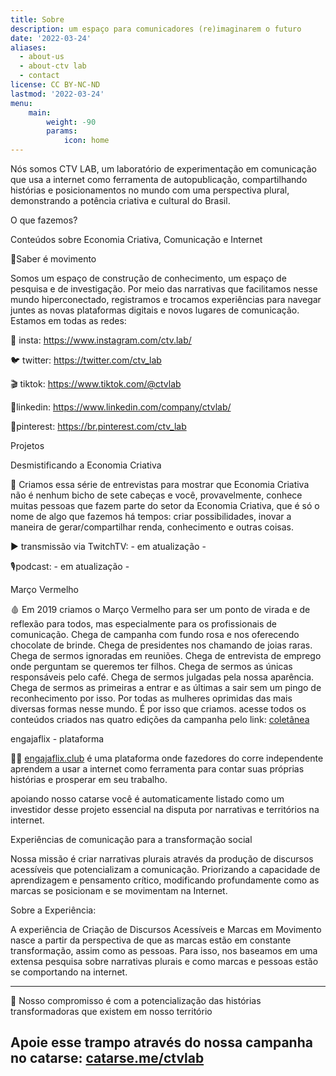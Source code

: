 ```yaml
---
title: Sobre
description: um espaço para comunicadores (re)imaginarem o futuro
date: '2022-03-24'
aliases:
  - about-us
  - about-ctv lab
  - contact
license: CC BY-NC-ND
lastmod: '2022-03-24'
menu:
    main: 
        weight: -90
        params:
            icon: home
---
```

Nós somos CTV LAB, um laboratório de experimentação em comunicação que usa a internet como ferramenta de autopublicação, compartilhando histórias e posicionamentos no mundo com uma perspectiva plural, demonstrando a potência criativa e cultural do Brasil.

O que fazemos?

Conteúdos sobre Economia Criativa, Comunicação e Internet

💎Saber é movimento

Somos um espaço de construção de conhecimento, um espaço de pesquisa e de investigação. Por meio das narrativas que facilitamos nesse mundo hiperconectado, registramos e trocamos experiências para navegar juntes as novas plataformas digitais e novos lugares de comunicação.
Estamos em todas as redes:

📸 insta: https://www.instagram.com/ctv.lab/

🐦 twitter: https://twitter.com/ctv_lab

🎬 tiktok: https://www.tiktok.com/@ctvlab

📑linkedin: https://www.linkedin.com/company/ctvlab/

📌pinterest: https://br.pinterest.com/ctv_lab

Projetos

Desmistificando a Economia Criativa

🎨 Criamos essa série de entrevistas para mostrar que Economia Criativa não é nenhum bicho de sete cabeças e você, provavelmente, conhece muitas pessoas que fazem parte do setor da Economia Criativa, que é só o nome de algo que fazemos há tempos: criar possibilidades, inovar a maneira de gerar/compartilhar renda, conhecimento e outras coisas.

▶️ transmissão via TwitchTV: - em atualização -

🎙podcast: - em atualização -

Março Vermelho

🩸 Em 2019 criamos o Março Vermelho para ser um ponto de virada e de reflexão para todos, mas especialmente para os profissionais de comunicação. Chega de campanha com fundo rosa e nos oferecendo chocolate de brinde. Chega de presidentes nos chamando de joias raras. Chega de sermos ignoradas em reuniões. Chega de entrevista de emprego onde perguntam se queremos ter filhos. Chega de sermos as únicas responsáveis pelo café. Chega de sermos julgadas pela nossa aparência. Chega de sermos as primeiras a entrar e as últimas a sair sem um pingo de reconhecimento por isso.
Por todas as mulheres oprimidas das mais diversas formas nesse mundo. É por isso que criamos.
acesse todos os conteúdos criados nas quatro edições da campanha pelo link: [coletânea](https://ctv-lab.medium.com/mar%C3%A7o-vermelho-colet%C3%A2nea-44e424fdd77a)

engajaflix - plataforma

👩‍💻 [engajaflix.club](https://engajaflix.club) é uma plataforma onde fazedores do corre independente aprendem a usar a internet como ferramenta para contar suas próprias histórias e prosperar em seu trabalho.

apoiando nosso catarse você é automaticamente listado como um investidor desse projeto essencial na disputa por narrativas e territórios na internet.

Experiências de comunicação para a transformação social

Nossa missão é criar narrativas plurais através da produção de discursos acessíveis que potencializam a comunicação. Priorizando a capacidade de aprendizagem e pensamento crítico, modificando profundamente como as marcas se posicionam e se movimentam na Internet.

Sobre a Experiência:

A experiência de Criação de Discursos Acessíveis e Marcas em Movimento nasce a partir da perspectiva de que as marcas estão em constante transformação, assim como as pessoas. Para isso, nos baseamos em uma extensa pesquisa sobre narrativas plurais e como marcas e pessoas estão se comportando na internet.

_____

🌻 Nosso compromisso é com a potencialização das histórias transformadoras que existem em nosso território

Apoie esse trampo através do nossa campanha no catarse: [catarse.me/ctvlab](https://www.catarse.me/ctvlab)
---